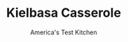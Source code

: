 ---
layout: ../../layouts/MarkdownPostLayout.astro
title: Kielbasa Casserole
author: America's Test Kitchen
pubDate: 2023-03-15
description: "This Polish American casserole too often starts with canned soup. We wanted to make it from scratch but keep it simple."
image_url: https://res.cloudinary.com/hksqkdlah/image/upload/ar_1:1,c_fill,dpr_2.0,f_auto,fl_lossy.progressive.strip_profile,g_faces:auto,q_auto:low,w_344/21977_sfs-kielbasa-casserole-4
tags: ["Main Courses","Pork","Casseroles"]
calories: 3979
protein: 16
carbohydrates: 29
fats: 
fiber: 2
ingredients: ["3 tablespoons, vegetable oil","1 1/2 pounds, kielbasa sausage, halved lengthwise and sliced crosswise 1/2 inch thick","1 , onion, chopped fine",", Salt and pepper","1/8 teaspoon, caraway seeds","1/4 cup, all-purpose flour","3 1/2 cups, chicken broth","1/2 cup, half-and-half","2 pounds, russet potatoes, peeled and cut into 1/2-inch pieces","3 slices, hearty white sandwich bread, torn into 1-inch pieces","1 pound, sauerkraut, squeezed dry (1 1/2 cups)","2 tablespoons, yellow mustard","1 tablespoon chopped, fresh dill"]
serves: 10
time: "1½ hours"
instructions: ["Adjust oven rack to middle position and heat oven to 400 degrees. Heat 2 tablespoons oil in Dutch oven over medium heat until just smoking. Add kielbasa and cook, stirring occasionally, until spotty brown, about 5 minutes. Using slotted spoon, transfer kielbasa to paper towel–lined plate, leaving fat in pot.","Add onion, 1 1/4 teaspoons salt, 1/2 teaspoon pepper, and caraway seeds to fat in pot and cook until just softened, about 3 minutes. Stir in flour to coat onion and cook for 1 minute. Slowly whisk in broth and half-and-half until incorporated. Add potatoes and bring to boil. Reduce heat to medium-low and simmer, stirring occasionally, until potatoes are just tender, about 15 minutes.","Meanwhile, pulse bread, remaining 1 tablespoon oil, 1/2 teaspoon salt, and 1/4 teaspoon pepper in food processor until coarsely ground, about 7 pulses; set aside.","Off heat, stir sauerkraut, mustard, 2 teaspoons dill, and kielbasa into pot. Transfer mixture to 13 by 9-inch baking dish and sprinkle bread crumbs evenly over top. Bake until crumbs are golden brown and edges of casserole are bubbling, 12 to 15 minutes. Sprinkle with remaining 1 teaspoon dill. Let cool for 15 minutes. Serve."]
nutrition: ["782 mg Potassium","203 mg Phosphorus","60 mg Calcium","2 mg Iron","46 mg Magnesium","853 mg Sodium","2 mg Zinc","24 g Fat","6 mg Niacin (B3)","10 g Monounsaturated","4 g Polyunsaturated","9 mg Vitamin C","54 mg Cholesterol","6 g Saturated","2 g Fiber","6 µg Folic acid","33 µg Folate (food)","4 g Sugars","6 µg Vitamin K","233 g Water","29 g Carbs","44 µg Folate equivalent (total)","16 g Protein","1 mg Vitamin E","31 µg Vitamin A","397 kcal Energy","3979 calories"]
notes: "Wellshire Farms Smoked Polska Kielbasa is our favorite kielbasa. Use russet potatoes here for the best texture."
---